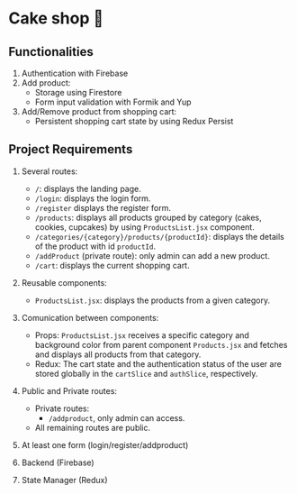# Cake shop :cake:

## Functionalities

1. Authentication with Firebase
2. Add product:
   - Storage using Firestore
   - Form input validation with Formik and Yup
3. Add/Remove product from shopping cart:
   - Persistent shopping cart state by using Redux Persist

## Project Requirements

1. Several routes:

   - `/`: displays the landing page.
   - `/login`: displays the login form.
   - `/register` displays the register form.
   - `/products`: displays all products grouped by category (cakes, cookies, cupcakes) by using `ProductsList.jsx` component.
   - `/categories/{category}/products/{productId}`: displays the details of the product with id `productId`.
   - `/addProduct` (private route): only admin can add a new product.
   - `/cart`: displays the current shopping cart.

2. Reusable components:
   - `ProductsList.jsx`: displays the products from a given category.
3. Comunication between components:
   - Props: `ProductsList.jsx` receives a specific category and background color from parent component `Products.jsx` and fetches and displays all products from that category.
   - Redux: The cart state and the authentication status of the user are stored globally in the `cartSlice` and `authSlice`, respectively.
4. Public and Private routes:
   - Private routes:
     - `/addproduct`, only admin can access.
   - All remaining routes are public.
5. At least one form (login/register/addproduct)
6. Backend (Firebase)
7. State Manager (Redux)
